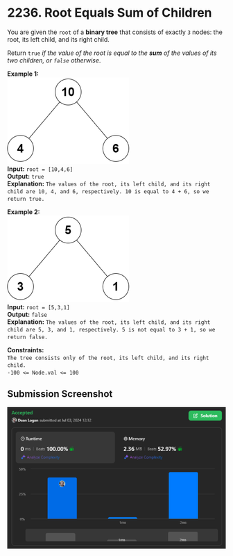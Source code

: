 # 2236. Root Equals Sum of Children

You are given the `root` of a **binary tree** that consists of exactly `3` nodes: the root, its left child, and its right child.

Return `true` *if the value of the root is equal to the **sum** of the values of its two children, or `false` otherwise*.

**Example 1:**  
    ![Image](./example-1.png)   
    **Input:** `root = [10,4,6]`  
    **Output:** `true`   
    **Explanation:** `The values of the root, its left child, and its right child are 10, 4, and 6, respectively. 10 is equal to 4 + 6, so we return true.`   

**Example 2:**  
    ![Image](./example-2.png)   
    **Input:** `root = [5,3,1]`  
    **Output:** `false`   
    **Explanation:** `The values of the root, its left child, and its right child are 5, 3, and 1, respectively. 5 is not equal to 3 + 1, so we return false.`   

**Constraints:**  
    `The tree consists only of the root, its left child, and its right child.`  
    `-100 <= Node.val <= 100`   

## Submission Screenshot

![Image](./root-equals-sum-of-children.png)